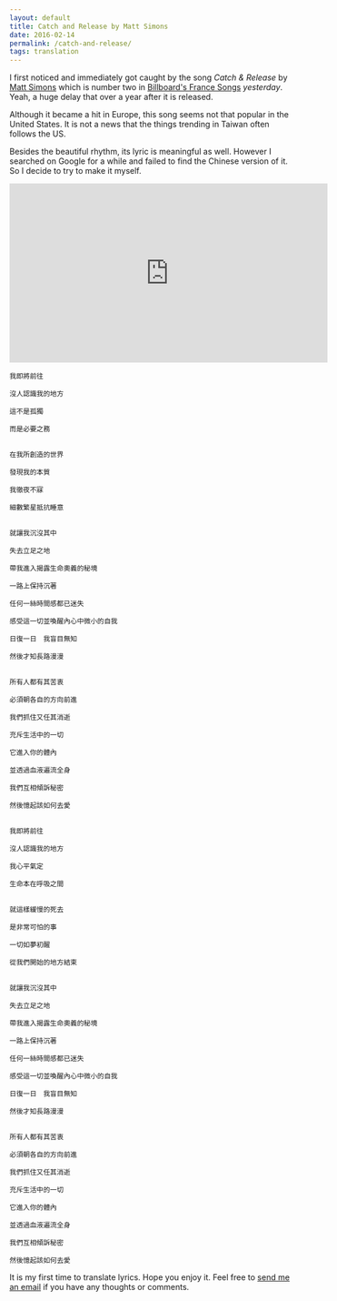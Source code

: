 ```yaml
---
layout: default
title: Catch and Release by Matt Simons
date: 2016-02-14
permalink: /catch-and-release/
tags: translation
---
```


I first noticed and immediately got caught by the song *Catch & Release* by [Matt Simons](http://mattsimonsmusic.com/) which is number two in [Billboard's France Songs](http://www.billboard.com/charts/france-songs) *yesterday*. Yeah, a huge delay that over a year after it is released.

Although it became a hit in Europe, this song seems not that popular in the United States. It is not a news that the things trending in Taiwan often follows the US.

Besides the beautiful rhythm, its lyric is meaningful as well. However I searched on Google for a while and failed to find the Chinese version of it. So I decide to try to make it myself.

<p style="text-align: center">
<iframe width="560" height="315" src="https://www.youtube.com/embed/Rip0bX2qrIs" frameborder="0" allowfullscreen></iframe>
</p>

    我即將前往

    沒人認識我的地方

    這不是孤獨

    而是必要之務


    在我所創造的世界

    發現我的本質

    我徹夜不寐

    細數繁星抵抗睡意


    就讓我沉沒其中

    失去立足之地

    帶我進入揭露生命奧義的秘境

    一路上保持沉著

    任何一絲時間感都已迷失

    感受這一切並喚醒內心中微小的自我

    日復一日　我盲目無知

    然後才知長路漫漫


    所有人都有其苦衷

    必須朝各自的方向前進

    我們抓住又任其消逝

    充斥生活中的一切

    它進入你的體內

    並透過血液遍流全身

    我們互相傾訴秘密

    然後憶起該如何去愛


    我即將前往

    沒人認識我的地方

    我心平氣定

    生命本在呼吸之間


    就這樣緩慢的死去

    是非常可怕的事

    一切如夢初醒

    從我們開始的地方結束


    就讓我沉沒其中

    失去立足之地

    帶我進入揭露生命奧義的秘境

    一路上保持沉著

    任何一絲時間感都已迷失

    感受這一切並喚醒內心中微小的自我

    日復一日　我盲目無知

    然後才知長路漫漫


    所有人都有其苦衷

    必須朝各自的方向前進

    我們抓住又任其消逝

    充斥生活中的一切

    它進入你的體內

    並透過血液遍流全身

    我們互相傾訴秘密

    然後憶起該如何去愛
    

It is my first time to translate lyrics. Hope you enjoy it. Feel free to [send me an email](mailto:yuchunlo.2401@gmail.com) if you have any thoughts or comments.
